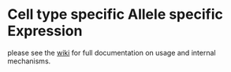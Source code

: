 # Cell type specific Allele specific Expression

please see the [wiki](https://github.com/adriaan-vd-graaf/systemsgenetics/wiki/ASE) for full documentation on usage and internal mechanisms.